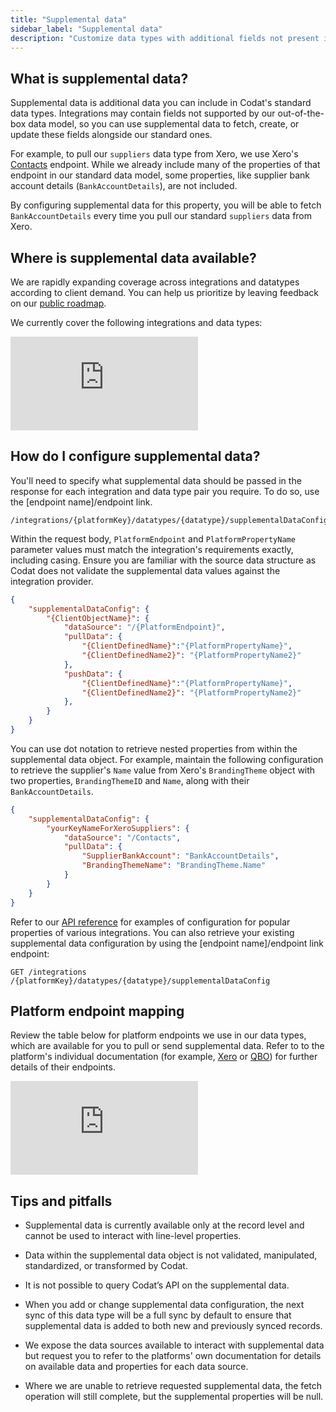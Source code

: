 ```yaml
---
title: "Supplemental data"
sidebar_label: "Supplemental data"
description: "Customize data types with additional fields not present in Codat's out-of-the box data models"
---
```


## What is supplemental data?

Supplemental data is additional data you can include in Codat's standard data types. Integrations may contain fields not supported by our out-of-the-box data model, so you can use supplemental data to fetch, create, or update these fields alongside our standard ones. 

For example, to pull our `suppliers` data type from Xero, we use Xero's [Contacts](https://developer.xero.com/documentation/api/accounting/contacts) endpoint. While we already include many of the properties of that endpoint in our standard data model, some properties, like supplier bank account details (`BankAccountDetails`), are not included. 

By configuring supplemental data for this property, you will be able to fetch `BankAccountDetails` every time you pull our standard `suppliers` data from Xero.

## Where is supplemental data available?

We are rapidly expanding coverage across integrations and datatypes according to client demand. You can help us prioritize by leaving feedback on our [public roadmap](https://portal.productboard.com/codat/7-public-product-roadmap/tabs/46-accounting-api/submit-idea).

We currently cover the following integrations and data types:
 
<iframe
  src="https://docs.google.com/spreadsheets/d/e/2PACX-1vToBP6lQMT_MrB8L5e_61w2LrmpoJPAVhxCVqCuoSpWgb6ga2hUXZHlLSdCr9jY_He1b-uYaDAnH6DV/pubhtml?widget=true&amp;headers=false"
  frameborder="0"
  style={{ top: 0, left: 0, width: "100%", height: "400px" }}
></iframe>

## How do I configure supplemental data?

You'll need to specify what supplemental data should be passed in the response for each integration and data type pair you require. To do so, use the [endpoint name]/endpoint link.

```http
/integrations/{platformKey}/datatypes/{datatype}/supplementalDataConfig
```

Within the request body, `PlatformEndpoint` and `PlatformPropertyName` parameter values must match the integration's requirements exactly, including casing. Ensure you are familiar with the source data structure as Codat does not validate the supplemental data values against the integration provider.

```json title="Supplemental data configuration request body"
{
    "supplementalDataConfig": {
        "{ClientObjectName}": {
            "dataSource": "/{PlatformEndpoint}",
            "pullData": {
                "{ClientDefinedName}":"{PlatformPropertyName}",
                "{ClientDefinedName2}": "{PlatformPropertyName2}"
            },
            "pushData": {
                "{ClientDefinedName}":"{PlatformPropertyName}",
                "{ClientDefinedName2}": "{PlatformPropertyName2}"
            },
        }
    }
}
```
You can use dot notation to retrieve nested properties from within the supplemental data object. For example, maintain the following configuration to retrieve the supplier's `Name` value from Xero's `BrandingTheme` object with two properties, `BrandingThemeID` and `Name`, along with their `BankAccountDetails`.

```json title="Supplemental data configuration with dot notation"
{
    "supplementalDataConfig": {
        "yourKeyNameForXeroSuppliers": {
            "dataSource": "/Contacts",
            "pullData": {
                "SupplierBankAccount": "BankAccountDetails",
                "BrandingThemeName": "BrandingTheme.Name"
            }
        }
    }
}
```

Refer to our [API reference](https://docs.codat.io/codat-api#/) for examples of configuration for popular properties of various integrations. You can also retrieve your existing supplemental data configuration by using the [endpoint name]/endpoint link endpoint:
```http
GET /integrations​/{platformKey}/datatypes/{datatype}/supplementalDataConfig
```

## Platform endpoint mapping

Review the table below for platform endpoints we use in our data types, which are available for you to pull or send supplemental data. Refer to to the platform's individual documentation (for example, [Xero](https://developer.xero.com/documentation/api/accounting/overview) or [QBO](https://developer.intuit.com/app/developer/qbo/docs/api/accounting/most-commonly-used/account)) for further details of their endpoints.

<iframe
  src="https://docs.google.com/spreadsheets/d/e/2PACX-1vQIOf4fqpv6L2Phe3iz5nLMPDdBVaAuI3La5dTMTn58TZq_6395WtUsUq7s7jAbeq2vwuseiCzu5DZG/pubhtml?widget=true&amp;headers=false"
  frameborder="0"
  style={{ top: 0, left: 0, width: "100%", height: "400px" }}
></iframe>

## Tips and pitfalls

- Supplemental data is currently available only at the record level and cannot be used to interact with line-level properties. 

- Data within the supplemental data object is not validated, manipulated, standardized, or transformed by Codat. 

- It is not possible to query Codat’s API on the supplemental data.

- When you add or change supplemental data configuration, the next sync of this data type will be a full sync by default to ensure that supplemental data is added to both new and previously synced records.

- We expose the data sources available to interact with supplemental data but request you to refer to the platforms' own documentation for details on available data and properties for each data source.

- Where we are unable to retrieve requested supplemental data, the fetch operation will still complete, but the supplemental properties will be null.
